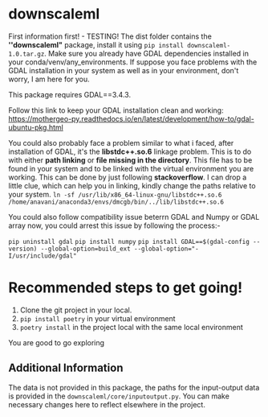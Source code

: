 # downscaleml
First information first! - TESTING!
The dist folder contains the **''downscaleml"** package, install it using `pip install downscaleml-1.0.tar.gz`. Make sure you already have GDAL dependencies installed in your conda/venv/any_environments. If suppose you face problems with the GDAL installation in your system as well as in your environment, don't worry, I am here for you.

This package requires GDAL==3.4.3. 

Follow this link to keep your GDAL installation clean and working:
https://mothergeo-py.readthedocs.io/en/latest/development/how-to/gdal-ubuntu-pkg.html

You could also probably face a problem similar to what i faced, after installation of GDAL, it's the **libstdc++.so.6** linkage problem. This is to do with either **path linking** or **file missing in the directory**. This file has to be found in your system and to be linked with the virtual environment you are working. This can be done by just following **stackoverflow**. I can drop a little clue, which can help you in linking, kindly change the paths relative to your system.
`ln -sf /usr/lib/x86_64-linux-gnu/libstdc++.so.6 /home/anavani/anaconda3/envs/dmcgb/bin/../lib/libstdc++.so.6` 

You could also follow compatibility issue beterrn GDAL and Numpy or GDAL array now, you could arrest this issue by following the process:-

`pip uninstall gdal`
`pip install numpy`
`pip install GDAL==$(gdal-config --version) --global-option=build_ext --global-option="-I/usr/include/gdal"`

# Recommended steps to get going!

1. Clone the git project in your local.
2. `pip install poetry` in your virtual environment
3. `poetry install` in the project local with the same local environment

You are good to go exploring

## Additional Information

The data is not provided in this package, the paths for the input-output data is provided in the `downscaleml/core/inputoutput.py`. You can make necessary changes here to reflect elsewhere in the project.